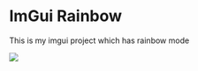 # ImGui Rainbow
 This is my imgui project which has rainbow mode


![](https://github.com/saurux/ImGui-Rainbow/blob/main/GIF.gif)
